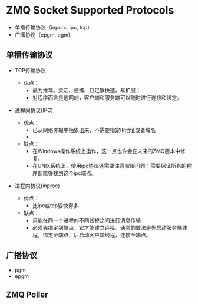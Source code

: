 # ZMQ Socket Supported Protocols

 - 单播传输协议（inporc, ipc, tcp）
 - 广播协议（epgm, pgm)

 ## 单播传输协议

 - TCP传输协议
    - 优点：
        - 最为推荐。灵活、便携、且足够快速，易扩展；
        - 对程序而言是透明的，客户端和服务端可以随时进行连接和绑定。

 - 进程间协议(IPC)  
    - 优点：
        - 已从网络传输中抽象出来，不需要指定IP地址或者域名
        - 
    - 缺点：
        - 在Windows操作系统上运作，这一点也许会在未来的ZMQ版本中修复。
        - 在UNIX系统上，使用ipc协议还需要注意权限问题；需要保证所有的程序都能够找到这个ipc端点。

 - 进程内协议(inproc)  
    - 优点：
       - 比ipc或tcp要快得多
    - 缺点：
        - 只能在同一个进程的不同线程之间进行消息传输
        - 必须先绑定到端点，它才能建立连接。通常的做法是先启动服务端线程，绑定至端点，后启动客户端线程，连接至端点。

## 广播协议

 - pgm
 - epgm

## ZMQ Poller